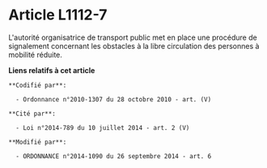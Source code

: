 # Article L1112-7

L'autorité organisatrice de transport public met en place une procédure de signalement  concernant les obstacles à la libre
circulation des personnes à mobilité réduite.

**Liens relatifs à cet article**

	**Codifié par**:

	  - Ordonnance n°2010-1307 du 28 octobre 2010 - art. (V)

	**Cité par**:

	  - Loi n°2014-789 du 10 juillet 2014 - art. 2 (V)

	**Modifié par**:

	  - ORDONNANCE n°2014-1090 du 26 septembre 2014 - art. 6
